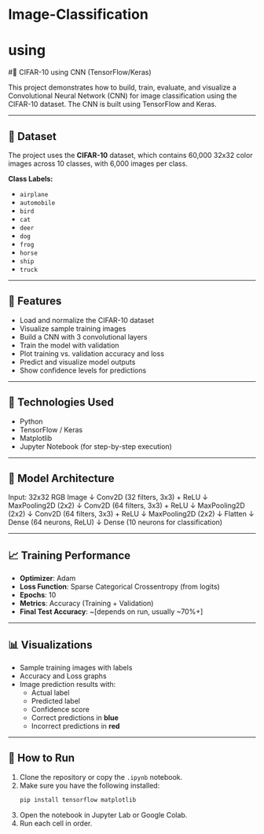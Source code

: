 # Image-Classification
# using
#🧠 CIFAR-10 using CNN (TensorFlow/Keras)

This project demonstrates how to build, train, evaluate, and visualize a Convolutional Neural Network (CNN) for image classification using the CIFAR-10 dataset. The CNN is built using TensorFlow and Keras.

---

## 📁 Dataset

The project uses the **CIFAR-10** dataset, which contains 60,000 32x32 color images across 10 classes, with 6,000 images per class.

**Class Labels:**
- `airplane`
- `automobile`
- `bird`
- `cat`
- `deer`
- `dog`
- `frog`
- `horse`
- `ship`
- `truck`

---

## 🚀 Features

- Load and normalize the CIFAR-10 dataset
- Visualize sample training images
- Build a CNN with 3 convolutional layers
- Train the model with validation
- Plot training vs. validation accuracy and loss
- Predict and visualize model outputs
- Show confidence levels for predictions

---

## 🧰 Technologies Used

- Python
- TensorFlow / Keras
- Matplotlib
- Jupyter Notebook (for step-by-step execution)

---

## 🧪 Model Architecture

Input: 32x32 RGB Image
↓
Conv2D (32 filters, 3x3) + ReLU
↓
MaxPooling2D (2x2)
↓
Conv2D (64 filters, 3x3) + ReLU
↓
MaxPooling2D (2x2)
↓
Conv2D (64 filters, 3x3) + ReLU
↓
MaxPooling2D (2x2)
↓
Flatten
↓
Dense (64 neurons, ReLU)
↓
Dense (10 neurons for classification)


---

## 📈 Training Performance

- **Optimizer**: Adam
- **Loss Function**: Sparse Categorical Crossentropy (from logits)
- **Epochs**: 10
- **Metrics**: Accuracy (Training + Validation)
- **Final Test Accuracy**: ~[depends on run, usually ~70%+]

---

## 📊 Visualizations

- Sample training images with labels
- Accuracy and Loss graphs
- Image prediction results with:
  - Actual label
  - Predicted label
  - Confidence score
  - Correct predictions in **blue**
  - Incorrect predictions in **red**

---

## 🔧 How to Run

1. Clone the repository or copy the `.ipynb` notebook.
2. Make sure you have the following installed:
   ```bash
   pip install tensorflow matplotlib

3. Open the notebook in Jupyter Lab or Google Colab.
4. Run each cell in order.
